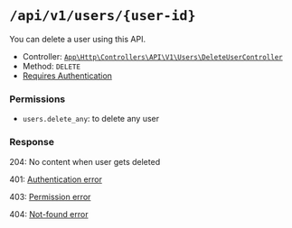 # `/api/v1/users/{user-id}`
You can delete a user using this API.

- Controller: [`App\Http\Controllers\API\V1\Users\DeleteUserController`](../../../src/app/Http/Controllers/API/V1/Users/DeleteUserController.php)
- Method: `DELETE`
- [Requires Authentication](../auth/login.md#how-to-use-api-token)

### Permissions
- `users.delete_any`: to delete any user

### Response

204: No content when user gets deleted

401: [Authentication error](../authentication-errors.md)

403: [Permission error](../permission-errors.md)

404: [Not-found error](../not-found-errors.md)
